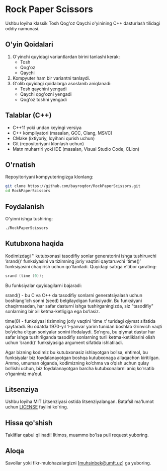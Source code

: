 # Rock Paper Scissors

Ushbu loyiha klassik Tosh Qog'oz Qaychi o'yinining C++ dasturlash tilidagi oddiy namunasi.

## O'yin Qoidalari

1. O'yinchi quyidagi variantlardan birini tanlashi kerak:
    - Tosh
    - Qog'oz
    - Qaychi
2. Kompyuter ham bir variantni tanlaydi.
3. G'olib quyidagi qoidalarga asoslanib aniqlanadi:
    - Tosh qaychini yengadi
    - Qaychi qog'ozni yengadi
    - Qog'oz toshni yengadi

## Talablar (C++)

- C++11 yoki undan keyingi versiya
- C++ kompilyatori (masalan, GCC, Clang, MSVC)
- CMake (ixtiyoriy, loyihani qurish uchun)
- Git (repoyitoriyani klonlash uchun)
- Matn muharriri yoki IDE (masalan, Visual Studio Code, CLion)

## O'rnatish

Repoyitoriyani kompyuteringizga klonlang:

```bash
git clone https://github.com/bayroqdor/RockPaperScissors.git
cd RockPaperScissors
```

## Foydalanish

O'yinni ishga tushiring:

```bash
./RockPaperScissors
```

## Kutubxona haqida

Kodimizdagi ’<cstdlib>’ kutubxonasi tasodifiy sonlar generatorini ishga tushiruvchi ’srand()’ funksiyasini va tizimning joriy vaqtini qaytaruvchi ’time()’ funksiyasini chaqirish uchun qo‘llaniladi. Quyidagi satrga e’tibor qarating:

```cpp
srand (time (0));
```

Bu funksiyalar quyidagilarni bajaradi:

srand() - bu C va C++ da tasodifiy sonlarni generatsiyalash uchun boshlang‘ich sonni (seed) belgilaydigan funksiyadir. Bu funksiyani chaqirmasdan, har safar dasturni ishga tushirganingizda, siz "tasodifiy" sonlarning bir xil ketma-ketligiga ega bo‘lasiz.

time(0) - funksiyasi tizimning joriy vaqtini ’time_t’ turidagi qiymat sifatida qaytaradi. Bu odatda 1970-yil 1-yanvar yarim tunidan boshlab Grinvich vaqti bo‘yicha o‘tgan soniyalar sonini ifodalaydi. So‘ngra, bu qiymat dastur har safar ishga tushirilganda tasodifiy sonlarning turli ketma-ketliklarini olish uchun ’srand()’ funksiyasiga argument sifatida ishlatiladi.

Agar bizning kodimiz bu kutubxonasiz ishlayotgan bo‘lsa, ehtimol, bu funksiyalar biz foydalanayotgan boshqa kutubxonaga allaqachon kiritilgan. Ammo, umuman olganda, kodimizning ko‘chma va o‘qish uchun qulay bo‘lishi uchun, biz foydalanayotgan barcha kutubxonalarni aniq ko‘rsatib o‘tganimiz ma’qul.

## Litsenziya

Ushbu loyiha MIT Litsenziyasi ostida litsenziyalangan. Batafsil ma'lumot uchun [LICENSE](LICENSE) faylini ko'ring.

## Hissa qo'shish

Takliflar qabul qilinadi! Iltimos, muammo bo'lsa pull request yuboring.

## Aloqa

Savollar yoki fikr-mulohazalargizni [muhsinbek@umft.uz] ga yuboring.
